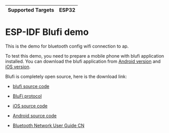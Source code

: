 | Supported Targets | ESP32 |
| ----------------- | ----- |

ESP-IDF Blufi demo
=======================

This is the demo for bluetooth config wifi connection to ap.

To test this demo, you need to prepare a mobile phone with blufi application installed. You can download the blufi application from [Android version](https://github.com/EspressifApp/EspBlufi) and [iOS version](https://itunes.apple.com/cn/app/espblufi/id1450614082?mt=8). 

Blufi is completely open source, here is the download link:

* [blufi source code](https://github.com/espressif/esp-idf/tree/master/examples/bluetooth/blufi)

* [BluFi protocol](https://docs.espressif.com/projects/esp-idf/en/latest/api-guides/blufi.html?highlight=blufi#the-frame-formats-defined-in-blufi)

* [iOS source code](https://github.com/EspressifApp/EspBlufiForiOS)

* [Android source code](https://github.com/EspressifApp/EspBlufi)

* [Bluetooth Network User Guide CN](https://www.espressif.com/sites/default/files/documentation/esp32_bluetooth_networking_user_guide_cn.pdf)